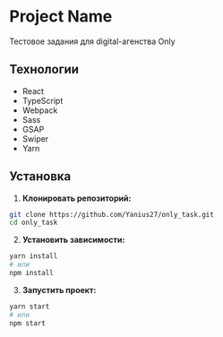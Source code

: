 # Project Name

Тестовое задания для digital-агенства Only

## Технологии

- React
- TypeScript
- Webpack
- Sass
- GSAP
- Swiper
- Yarn

## Установка

1. **Клонировать репозиторий:**

```bash
git clone https://github.com/Yanius27/only_task.git
cd only_task
```

2. **Установить зависимости:**

```bash
yarn install
# или
npm install
```

3. **Запустить проект:**

```bash
yarn start
# или
npm start
```

